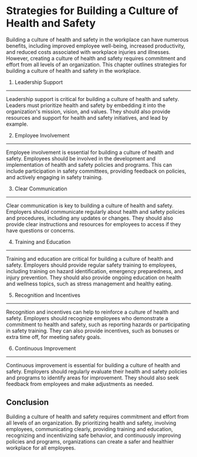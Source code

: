 Strategies for Building a Culture of Health and Safety
==========================================================================================================

Building a culture of health and safety in the workplace can have numerous benefits, including improved employee well-being, increased productivity, and reduced costs associated with workplace injuries and illnesses. However, creating a culture of health and safety requires commitment and effort from all levels of an organization. This chapter outlines strategies for building a culture of health and safety in the workplace.

1. Leadership Support
---------------------

Leadership support is critical for building a culture of health and safety. Leaders must prioritize health and safety by embedding it into the organization's mission, vision, and values. They should also provide resources and support for health and safety initiatives, and lead by example.

2. Employee Involvement
-----------------------

Employee involvement is essential for building a culture of health and safety. Employees should be involved in the development and implementation of health and safety policies and programs. This can include participation in safety committees, providing feedback on policies, and actively engaging in safety training.

3. Clear Communication
----------------------

Clear communication is key to building a culture of health and safety. Employers should communicate regularly about health and safety policies and procedures, including any updates or changes. They should also provide clear instructions and resources for employees to access if they have questions or concerns.

4. Training and Education
-------------------------

Training and education are critical for building a culture of health and safety. Employers should provide regular safety training to employees, including training on hazard identification, emergency preparedness, and injury prevention. They should also provide ongoing education on health and wellness topics, such as stress management and healthy eating.

5. Recognition and Incentives
-----------------------------

Recognition and incentives can help to reinforce a culture of health and safety. Employers should recognize employees who demonstrate a commitment to health and safety, such as reporting hazards or participating in safety training. They can also provide incentives, such as bonuses or extra time off, for meeting safety goals.

6. Continuous Improvement
-------------------------

Continuous improvement is essential for building a culture of health and safety. Employers should regularly evaluate their health and safety policies and programs to identify areas for improvement. They should also seek feedback from employees and make adjustments as needed.

Conclusion
----------

Building a culture of health and safety requires commitment and effort from all levels of an organization. By prioritizing health and safety, involving employees, communicating clearly, providing training and education, recognizing and incentivizing safe behavior, and continuously improving policies and programs, organizations can create a safer and healthier workplace for all employees.
